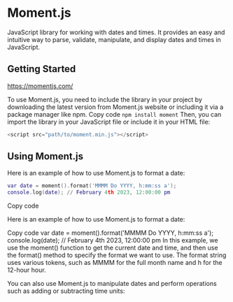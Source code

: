 # Moment.js
JavaScript library for working with dates and times.
It provides an easy and intuitive way to parse, validate, manipulate, and display dates and times in JavaScript.

## Getting Started
https://momentjs.com/

To use Moment.js, you need to include the library in your project by downloading the latest version from Moment.js website or including it via a package manager like npm.
Copy code
`npm install moment`
Then, you can import the library in your JavaScript file or include it in your HTML file:
```php
<script src="path/to/moment.min.js"></script>
```

## Using Moment.js
Here is an example of how to use Moment.js to format a date:
```lua
var date = moment().format('MMMM Do YYYY, h:mm:ss a');
console.log(date); // February 4th 2023, 12:00:00 pm
```
Copy code
<script src="path/to/moment.min.js"></script>

Here is an example of how to use Moment.js to format a date:

Copy code
var date = moment().format('MMMM Do YYYY, h:mm:ss a');
console.log(date); // February 4th 2023, 12:00:00 pm
In this example, we use the moment() function to get the current date and time, and then use the format() method to specify the format we want to use. The format string uses various tokens, such as MMMM for the full month name and h for the 12-hour hour.

You can also use Moment.js to manipulate dates and perform operations such as adding or subtracting time units: